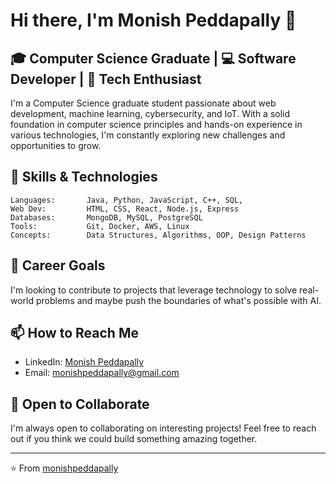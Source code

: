 # Hi there, I'm Monish Peddapally 👋

## 🎓 Computer Science Graduate | 💻 Software Developer | 🚀 Tech Enthusiast

I'm a Computer Science graduate student passionate about web development, machine learning, cybersecurity, and IoT. With a solid foundation in computer science principles and hands-on experience in various technologies, I'm constantly exploring new challenges and opportunities to grow.

## 🔧 Skills & Technologies

```
Languages:       Java, Python, JavaScript, C++, SQL,
Web Dev:         HTML, CSS, React, Node.js, Express
Databases:       MongoDB, MySQL, PostgreSQL
Tools:           Git, Docker, AWS, Linux
Concepts:        Data Structures, Algorithms, OOP, Design Patterns
```

## 🎯 Career Goals

I'm looking to contribute to projects that leverage technology to solve real-world problems and maybe push the boundaries of what's possible with AI.

## 📫 How to Reach Me

- LinkedIn: [Monish Peddapally](www.linkedin.com/in/monishpeddapally)
- Email: monishpeddapally@gmail.com

## 🤝 Open to Collaborate

I'm always open to collaborating on interesting projects! Feel free to reach out if you think we could build something amazing together.

---

⭐️ From [monishpeddapally](https://github.com/monishpeddapally)
